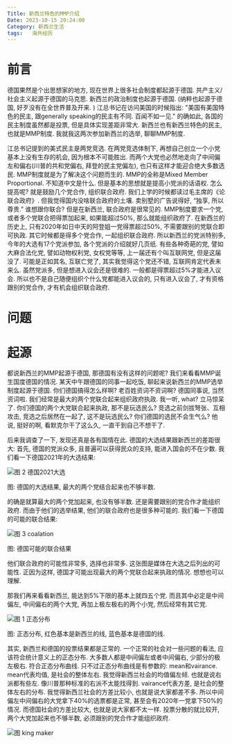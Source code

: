 ```yaml
---
Title: 新西兰特色的MMP介绍
Date: 2023-10-15 20:24:00
Category: 新西兰生活
tags:   海外经历
---
```


# 前言

德国果然是个出思想家的地方, 现在世界上很多社会制度都起源于德国. 共产主义/社会主义起源于德国的马克思. 新西兰的政治制度也起源于德国. (纳粹也起源于德国, 好歹没有在全世界普及开来. ) 江总书记在访问美国的时候指出: "美国有美国特色的民主, 跟generally speaking的民主有不同. 百闻不如一见." 的确如此, 各国的民主制度虽然都是投票, 但是具体实现差距非常大. 新西兰也有新西兰特色的民主, 也就是MMP制度. 我就我这两次参加新西兰的选举, 聊聊MMP制度. 

江总书记提到的美式民主是两党竞选. 在两党竞选体制下, 再想自己创立一个小党 基本上没有生存的机会, 因为根本不可能胜出. 而两个大党也必然地走向了中间偏左和偏右(川普的共和党偏右, 拜登的民主党偏左), 也只有这样才能迎合绝大多数选民. MMP制度就是为了解决这个问题而生的. MMP的全称是Mixed Member Proportional. 不知道中文是什么. 但是基本的思想就是提高小党派的话语权. 怎么提高呢? 就是鼓励几个党合作, 组织联合政府. 我们上学的时候都读过毛主席的《论联合政府》. 但我觉得国内没啥联合政府的土壤. 卖别墅的广告说得好, “独享, 所以尊贵.” 谁想跟你联合? 但是在新西兰, 联合政府是很常见的. MMP制度要求一个党, 或者多个党联合把得票加起来, 如果能超过50%, 那么就能组织政府了. 在新西兰的历史上, 只有2020年如日中天的阿登姐一党得票超过50%, 不需要跟别的党联合即可执政. 其它时候都是得多个党合作, 一起组织联合政府. 所以新西兰的党派特别多, 今年的大选有17个党派参加, 各个党派的介绍就好几页纸. 有些各种奇葩的党, 譬如大麻合法化党, 譬如动物权利党, 女权党等等, 上一届还有个叫互联网党, 但是这届没了. 可能是正如其名, 互联亡党了, 其实我觉得这个党还不错, 互联网肯定代表未来么. 虽然党派多, 但是想进入议会还是很难的. 一般都是得票超过5%才能进入议会. 所以也不是自己随便组织个什么党都能进入议会的, 只有进入议会了, 才有资格跟别的党合作, 才有机会组织联合政府.

# 问题



# 起源

都说新西兰的MMP起源于德国, 那德国有没有这样的问题呢? 我们来看看MMP诞生国度德国的情况. 某天中午跟德国的同事一起吃饭, 聊起来说新西兰的MMP选举制度起源于德国. 你们德国搞得怎么样啊? 老百姓资词不资词啊? 德国同事说, 当然资词啦. 我们经常是最大的两个党联合起来组织政府执政. 我一听, what? 立马惊呆了. 你们德国的两个大党联合起来执政, 那不是玩选民么? 竞选之前剑拔弩张、互相攻击, 竞选之后居然在一起了, 这不是玩选民么? 你们德国的选民不会生气么? 他说, 挺好的啊, 看默克尔干了这么久, 一直干到自己不想干了.

后来我调查了一下, 发现还真是各有国情在此. 德国的大选结果跟新西兰的差距很大: 首先, 德国的党派众多, 且普遍可以获得民众的支持, 能进入国会的不在少数. 我们看一下德国2021年的大选结果:

![图 2 德国2021大选](/uploads/2023/mmp-german.png)

图: 德国的大选结果, 最大的两个党结合起来也不够半数.

的确是就算最大的两个党加起来, 也没有够半数. 还是需要跟别的党合作才能组织政府. 而由于他们的选举结果, 他们的联合政府也是很多种可能的. 我们看一下德国的可能的联合结果:

![图 3 coalation](/uploads/2023/mmp-possibilities.png)

图: 德国可能的联合结果

他们联合政府的可能性非常多, 选择也非常多. 这张图是媒体在大选之后列出的可能性. 正因为这样, 德国才可能出现最大的两个党联合起来执政的情况. 想想也可以理解. 

那我们再来看看新西兰, 能达到5%下限的基本上就四五个党. 而且其中必定是中间偏左, 中间偏右的两个大党, 再加上极左极右的两个小党, 然后经常有其它党. 


![图 1 正态分布](/uploads/2023/mmp-normal.png)

图: 正态分布, 红色基本是新西兰的线, 蓝色基本是德国的线. 

其实, 新西兰和德国的投票结果都是正常的. 一个正常的社会对一些问题的看法, 应该符合统计意义上的正态分布. 大多数人都是中间偏左或者中间偏右, 少部分的极左极右. 符合正态分布曲线. 只不过正态分布曲线是有参数的: mean和vairance. mean代表均值, 是社会的整体左右. 我觉得新西兰社会的均值偏左倾. 也就是说右派都有些左. 像川普那种标准的右派不太能找得到. vairance代表方差, 是社会的整体左右的分布. 我觉得新西兰社会的方差比较小, 也就是说大家都差不多. 所以中间偏左中间偏右的大党拿下40%的选票都是正常, 甚至会有2020年一党拿下50%的情况. 而德国社会的方差比较大, 也就是说大家都不太一样. 投票分散的就比较开, 两个大党加起来也不够半数, 必须跟别的党合作才能组织政府.


![图 king maker](/uploads/2023/mmp-kingmaker.png)




